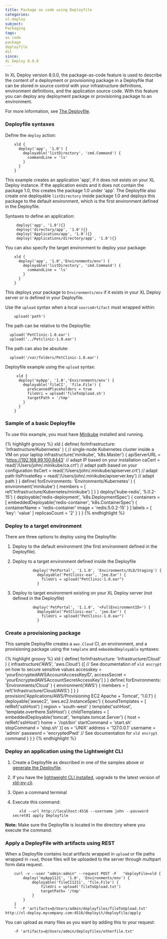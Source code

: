 ```yaml
---
title: Package as code using Deployfile
categories:
xl-deploy
subject:
Packaging
tags:
as code
package
deployfile
dsl
since:
XL Deploy 8.0.0
---
```


In XL Deploy version 8.0.0, the package-as-code feature is used to describe the content of a deployment or provisioning package in a Deployfile that can be stored in source control with your infrastructure definitions, environment definitions, and the application source code. With this feature you can deploy any deployment package or provisioning package to an environment.

For more information, see [The Deployfile](/xl-deploy/concept/environment-as-code.html#the-deployfile).

### Deployfile syntaxes

Define the `deploy` action:

        xld {
          deploy('app', '1.0') {
            deployable('listDirectory', 'cmd.Command') {
              commandLine = 'ls'
            }
          }
        }

This example creates an application 'app', if it does not exists on your XL Deploy instance. If the application exists and it does not contain the package 1.0, this creates the package 1.0 under 'app'. The Deployfile also create one deployable `listDirectory` inside package 1.0 and deploys this package to the default environment, which is the first environment defined in the Deployfile.

Syntaxes to define an application:

         deploy('app', '1.0'){}
         deploy('directory/app', '1.0'){}
         deploy('Application/app', '1.0'){}   
         deploy('Applications/directory/app', '1.0'){}

You can also specify the target environment to deploy your package:

        xld {
          deploy('app', '1.0','Environments/env') {
            deployable('listDirectory', 'cmd.Command') {
              commandLine = 'ls'
            }
          }
        }

This deploys your package to `Environments/env` if it exists in your XL Deploy server or is defined in your Deployfile.

Use the `upload` syntax when a local `sourceArtifact` must wrapped within:

        upload('path')

The path can be relative to the Deployfile:

      upload('PetClinic-1.0.ear')
      upload('../Petclinic-1.0.ear')

The path can also be absolute:

      upload('/var/folders/PetClinic-1.0.ear')

Deployfile example using the `upload` syntax:

         xld {
          deploy('myApp', '1.0','Environments/env') {
            deployable('fileCI', 'file.File') {
              preScannedPlaceholders = true
              fileUri = upload('fileToUpload.sh')
              targetPath = '/tmp'
            }
          }
        }

### Sample of a basic Deployfile

To use this example, you must have [Minikube](https://kubernetes.io/docs/getting-started-guides/minikube/#installation) installed and running.

{% highlight groovy %}
xld {
  define(
    forInfrastructure: 'Infrastructure/Kubernetes'
  ) {
    // single-node Kubernetes cluster inside a VM on your laptop
    infrastructure('minikube', 'k8s.Master') {
      apiServerURL = 'https://192.168.99.100:8443' // adapt IP based on your installation
      caCert = read('/Users/john/.minikube/ca.crt') // adapt path based on your configuration
      tlsCert = read('/Users/john/.minikube/apiserver.crt') // adapt path
      tlsPrivateKey = read('/Users/john/.minikube/apiserver.key') // adapt path
    }
  }
  define(
    forEnvironments: 'Environments/Kubernetes'
  ) {
    environment('minikube') {
      members = [
        ref('Infrastructure/Kubernetes/minikube')
      ]
    }
  }
  deploy('kube-redis', '5.0.2-15') {
    deployable('redis-deployment', 'k8s.DeploymentSpec') {
      containers = [
        embeddedDeployable('redis-container', 'k8s.ContainerSpec') {
          containerName = 'redis-container'
          image = 'redis:5.0.2-15'
        }
      ]
      labels = [
        'key': 'value'
      ]
      replicasCount = '2'
    }
  }
}
{% endhighlight %}

### Deploy to a target environment

There are three options to deploy using the Deployfile:

1. Deploy to the default environment (the first environment defined in the Deployfile).
1. Deploy to a target environment defined inside the Deployfile

                deploy('PetPortal', '1.1.0', 'Environments/XLD/Staging') {      
                  deployable('PetClinic-ear', 'jee.Ear') {
                    fileUri = upload("PetClinic-1.0.ear")
                  }

1. Deploy to target environment existing on your XL Deploy server (not defined in the Deployfile)

                deploy('PetPortal', '1.1.0', '<FullEnvironmentID>') {      
                  deployable('PetClinic-ear', 'jee.Ear') {
                    fileUri = upload("PetClinic-1.0.ear")
                  }

### Create a provisioning package

This sample Deployfile creates a `aws.Cloud` CI, an environment, and a provisioning package using the `template` and `embeddedDeployable` syntaxes:

{% highlight groovy %}
xld {
  define(
    forInfrastructure: 'Infrastructure/Cloud'
  ) {
    infrastructure('AWS', 'aws.Cloud') {[
      // See documentation of `xld encrypt` on how to secure sensitive values
      accesskey = 'yourEncryptedAWSAccountAccessKeyID',
      accessSecret = 'yourEncryptedAWSAccountSecretAccessKey']
    }
  }
  define(
    forEnvironments: 'Environments/Cloud'
  ) {
    environment('AWS') {
      members = [
        ref('Infrastructure/Cloud/AWS')
      ]
    }
  }
  provision('Applications/AWS/Provisioning EC2 Apache + Tomcat', '1.0.1') {
    deployable('awsec2', 'aws.ec2.InstanceSpec') {
      boundTemplates = [
        relRef('sshHost')
      ]
      region = 'south-west'
    }
    template('sshHost', 'template.overthere.SshHost') {
      childTemplates = [
        embeddedDeployable('tomcat', 'template.tomcat.Server') { host = relRef('sshHost')
        home = '/opt/bin'
        startCommand = 'start.sh'
        stopCommand = 'stop.sh'
      }]
      os = 'UNIX'
      address = '127.0.0.1'
      username = 'admin'
      password = 'encryptedPwd' // See documentation for `xld encrypt` command
    }
  }
}
{% endhighlight %}    

### Deploy an application using the Lightweight CLI

1. Create a Deployfile as described in one of the samples above or [generate the Deployfile](/xl-deploy/concept/xl-deploy-lightweight-cli.html#generate-a-deployfile).
1. If you have the [lightweight CLI installed](/xl-deploy/concept/xl-deploy-lightweight-cli.html), upgrade to the latest version of [xld-py-cli](https://pypi.python.org/pypi/xld-py-cli/).
1. Open a command terminal  
1. Execute this command:

          xld --url http://localhost:4516 --username john --password secret01 apply Deployfile

**Note:** Make sure the Deployfile is located in the directory where you execute the command.    

### Apply a DeployFile with artifacts using REST

When a Deployfile contains local artifacts wrapped in `upload` or file paths wrapped in `read`, those files will be uploaded to the server through multipart form data request.

        curl -v --user "admin:admin" --request POST -F   "deployFile=xld {
            deploy('myApp1121', '1.0', 'Environments/env') {
                deployable('fileCI1211', 'file.File') {
                    fileUri = upload('fileToUpload.txt')
                    targetPath= '/tmp'
                }
            }
        }
        "  -F 'artifacts=@/Users/admin/deployfiles/fileToUpload.txt' http://xl-deploy.mycompany.com:4516/deployit/deployfile/apply

You can upload as many files as you want by adding this to your request:

        -F 'artifacts=@/Users/admin/deployfiles/otherfile.txt'    
